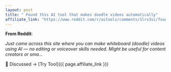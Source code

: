 ```yaml
---
layout: post
title: " Found this AI tool that makes doodle videos automatically"
affiliate_link: "https://www.reddit.com/r/aitools/comments/1lrs3vi/found_this_ai_tool_that_makes_doodle_videos/?ref=autoverse&utm_source=autoverse"
---
```


**From Reddit**:  
*<!-- SC_OFF --><div class='md'><p>Just came across this site where you can make whiteboard (doodle) videos using AI — no editing or voiceover skills needed. Might be useful for content creators or sma...*

💬 Discussed → [Try Tool]({{ page.affiliate_link }})  

